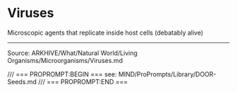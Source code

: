 # Viruses

Microscopic agents that replicate inside host cells (debatably alive)

---
Source: ARKHIVE/What/Natural World/Living Organisms/Microorganisms/Viruses.md

/// === PROPROMPT:BEGIN ===
see: MIND/ProPrompts/Library/DOOR-Seeds.md
/// === PROPROMPT:END ===
